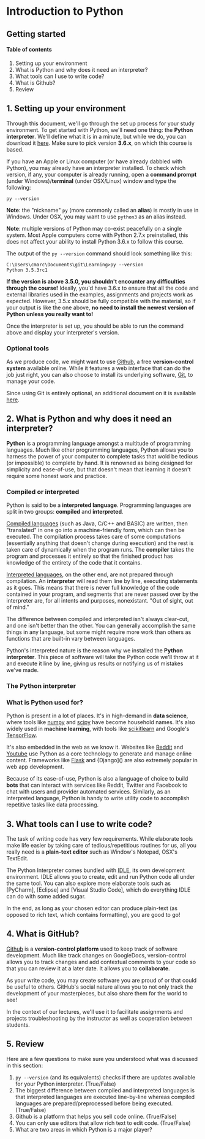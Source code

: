 # Introduction to Python

## Getting started

#### Table of contents

1. Setting up your environment
2. What is Python and why does it need an interpreter?
3. What tools can I use to write code?
4. What is Github?
5. Review

## 1. Setting up your environment

Through this document, we'll go through the set up process for your study environment. To get started with Python, we'll need one thing: the __Python interpreter__. We'll define what it is in a minute, but while we do, you can download it [here](https://www.python.org/downloads/). Make sure to pick version __3.6.x__, on which this course is based.

If you have an Apple or Linux computer (or have already dabbled with Python), you may already have an interpreter installed. To check which version, if any, your computer is already running, open a __command prompt__ (under Windows)/__terminal__ (under OSX/Linux) window and type the following:

```
py --version
``` 

__Note__: the "nickname" `py` (more commonly called an __alias__) is mostly in use in Windows. Under OSX, you may want to use `python3` as an alias instead.

__Note__: multiple versions of Python may co-exist peacefully on a single system. Most Apple computers come with Python 2.7.x preinstalled, this does not affect your ability to install Python 3.6.x to follow this course.

The output of the `py --version` command should look something like this:

```
C:\Users\cmarc\Documents\git\Learning>py --version
Python 3.5.3rc1
```

__If the version is above 3.5.0, you shouldn't encounter any difficulties through the course!__ Ideally, you'd have 3.6.x to ensure that all the code and external libraries used in the examples, assignments and projects work as expected. However, 3.5.x should be fully compatible with the material, so if your output is like the one above, __no need to install the newest version of Python unless you really want to!__

Once the interpreter is set up, you should be able to run the command above and display your interpreter's version.

### Optional tools

As we produce code, we might want to use [Github](), a free __version-control system__ available online. While it features a web interface that can do the job just right, you can also choose to install its underlying software, [Git](), to manage your code.

Since using Git is entirely optional, an additional document on it is available [here]().

## 2. What is Python and why does it need an interpreter?

__Python__ is a programming language amongst a multitude of programming languages. Much like other programming languages, Python allows you to harness the power of your computer to complete tasks that wold be tedious (or impossible) to complete by hand. It is renowned as being designed for simplicity and ease-of-use, but that doesn't mean that learning it doesn't require some honest work and practice.

### Compiled or interpreted

Python is said to be a __interpreted language__. Programming languages are split in two groups: __compiled__ and __interpreted__. 

[Compiled languages](https://en.wikipedia.org/wiki/Compiled_language) (such as Java, C/C++ and BASIC) are written, then "translated" in one go into a machine-friendly form, which can then be executed. The compilation process takes care of some computations (essentially anything that doesn't change during execution) and the rest is taken care of dynamically when the program runs. The __compiler__ takes the program and processes it entirely so that the finished product has knowledge of the entirety of the code that it contains.

[Interpreted languages](https://en.wikipedia.org/wiki/Interpreted_language), on the other end, are not prepared through compilation. An __interpreter__ will read them line by line, executing statements as it goes. This means that there is never full knowledge of the code contained in your program, and segments that are never passed over by the interpreter are, for all intents and purposes, nonexistant. "Out of sight, out of mind."

The difference between compiled and interpreted isn't always clear-cut, and one isn't better than the other. You can generally accomplish the same things in any language, but some might require more work than others as functions that are built-in vary between languages.

Python's interpreted nature is the reason why we installed the __Python interpreter__. This piece of software will take the Python code we'll throw at it and execute it line by line, giving us results or notifying us of mistakes we've made. 

### The Python interpreter

### What is Python used for?

Python is present in a lot of places. It's in high-demand in __data science__, where tools like [numpy]() and [scipy]() have become household names. It's also widely used in __machine learning__, with tools like [scikitlearn]() and Google's [TensorFlow]().

It's also embedded in the web as we know it. Websites like [Reddit](https://www.reddit.com) and [Youtube](https://www.youtube.com) use Python as a core technology to generate and manage online content. Frameworks like [Flask]() and {Django]() are also extremely popular in web app development.

Because of its ease-of-use, Python is also a language of choice to build __bots__ that can interact with services like Reddit, Twitter and Facebook to chat with users and provider automated services. Similarly, as an interpreted language, Python is handy to write utility code to accomplish repetitive tasks like data processing.

## 3. What tools can I use to write code?

The task of writing code has very few requirements. While elaborate tools make life easier by taking care of tedious/repetitious routines for us, all you really need is a __plain-text editor__ such as Window's Notepad, OSX's TextEdit.

The Python Interpreter comes bundled with [IDLE](https://docs.python.org/3/library/idle.html), its own development environment. IDLE allows you to create, edit and run Python code all under the same tool. You can also explore more elaborate tools such as [PyCharm], [Eclipse] and [Visual Studio Code], which do everything IDLE can do with some added sugar. 

In the end, as long as your chosen editor can produce plain-text (as opposed to rich text, which contains formatting), you are good to go!

## 4. What is GitHub?

[Github]() is a __version-control platform__ used to keep track of software development. Much like track changes on GoogleDocs, version-control allows you to track changes and add contextual comments to your code so that you can review it at a later date. It allows you to __collaborate__.

As your write code, you may create software you are proud of or that could be useful to others. GitHub's social nature allows you to not only track the development of your masterpieces, but also share them for the world to see!

In the context of our lectures, we'll use it to facilitate assignments and projects troubleshooting by the instructor as well as cooperation between students.

## 5. Review

Here are a few questions to make sure you understood what was discussed in this section:

1. `py --version` (and its equivalents) checks if there are updates available for your Python interpreter. (True/False)
2. The biggest difference between compiled and interpreted languages is that interpreted languages are executed line-by-line whereas compiled languages are prepared/preprocessed before being executed. (True/False)
3. Github is a platform that helps you sell code online. (True/False)
4. You can only use editors that allow rich text to edit code. (True/False)
5. What are two areas in which Python is a major player?

